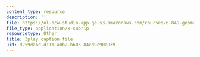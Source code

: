 ```yaml
---
content_type: resource
description: ''
file: https://ol-ocw-studio-app-qa.s3.amazonaws.com/courses/6-849-geometric-folding-algorithms-linkages-origami-polyhedra-fall-2012/d259dabdd111a0b2b60384cd9c90a939_rfWCDzG4PWk.srt
file_type: application/x-subrip
resourcetype: Other
title: 3play caption file
uid: d259dabd-d111-a0b2-b603-84cd9c90a939
---
```

